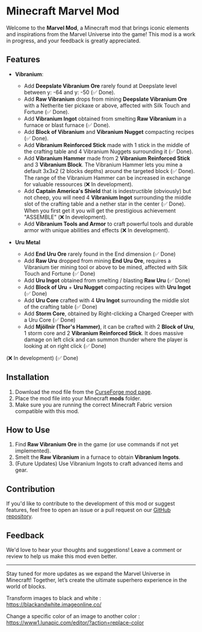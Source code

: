 # Minecraft Marvel Mod

Welcome to the **Marvel Mod**, a Minecraft mod that brings iconic elements and
inspirations from the Marvel Universe into the game! This mod is a work in progress,
and your feedback is greatly appreciated.

## Features
- **Vibranium**: 
  - Add **Deepslate Vibranium Ore** rarely found at Deepslate level between y: -64 and
    y: -50 (✅ Done).
  - Add **Raw Vibranium** drops from mining **Deepslate Vibranium Ore** with a Netherite
    tier pickaxe or above, affected with Silk Touch and Fortune (✅ Done).
  - Add **Vibranium Ingot** obtained from smelting **Raw Vibranium** in a furnace or
    blast furnace (✅ Done).
  - Add **Block of Vibranium** and **Vibranium Nugget** compacting recipes (✅ Done).
  - Add **Vibranium Reinforced Stick** made with 1 stick in the middle of the crafting
    table and 4 Vibranium Nuggets surrounding it (✅ Done).
  - Add **Vibranium Hammer** made from 2 **Vibranium Reinforced Stick** and 3 **Vibranium
    Block**. The Vibranium Hammer lets you mine a default 3x3x2 (2 blocks depths) around
    the targeted block (✅ Done). The range of the Vibranium Hammer can be increased in exchange
    for valuable ressources (❌ In development).
  - Add **Captain America's Shield** that is indestructible (obviously) but not cheep,
    you will need 4 **Vibranium Ingot** surrounding the middle slot of the crafting
    table and a nether star in the center (✅ Done). When you first get it you will get the
    prestigious achievement "ASSEMBLE" (❌ In development).
  - Add **Vibranium Tools and Armor** to craft powerful tools and durable armor with
    unique abilities and effects (❌ In development).

- **Uru Metal**
  - Add **End Uru Ore** rarely found in the End dimension (✅ Done)
  - Add **Raw Uru** dropped from mining **End Uru Ore**, requires a Vibranium tier mining
    tool or above to be mined, affected with Silk Touch and Fortune (✅ Done)
  - Add **Uru Ingot** obtained from smelting / blasting **Raw Uru** (✅ Done)
  - Add **Block of Uru** + **Uru Nugget** compacting recipes with **Uru Ingot** (✅ Done)
  - Add **Uru Core** crafted with 4 **Uru Ingot** surrounding the middle slot of the
    crafting table (✅ Done)
  - Add **Storm Core**, obtained by Right-clicking a Charged Creeper with a Uru Core
    (✅ Done)
  - Add **Mjöllnir (Thor's Hammer)**, it can be crafted with 2 **Block of Uru**,
    1 storm core and 2 **Vibranium Reinforced Stick**. It does massive damage on left
    click and can summon thunder where the player is looking at on right click (✅ Done)

(❌ In development)
(✅ Done)

## Installation
1. Download the mod file from the [CurseForge mod page](https://legacy.curseforge.com/minecraft/mc-mods/the-marvel-mod).
2. Place the mod file into your Minecraft **mods** folder.
3. Make sure you are running the correct Minecraft Fabric version compatible with this mod.

## How to Use
1. Find **Raw Vibranium Ore** in the game (or use commands if not yet implemented).
2. Smelt the **Raw Vibranium** in a furnace to obtain **Vibranium Ingots**.
3. (Future Updates) Use Vibranium Ingots to craft advanced items and gear.

## Contribution
If you'd like to contribute to the development of this mod or suggest features, feel free to open an issue or a pull request on our [GitHub repository](https://github.com/Prolux1/MinecraftMarvelMod).

## Feedback
We'd love to hear your thoughts and suggestions! Leave a comment or review to help us make this mod even better.

---

Stay tuned for more updates as we expand the Marvel Universe in Minecraft! Together, let’s create the ultimate superhero experience in the world of blocks.


Transform images to black and white : https://blackandwhite.imageonline.co/

Change a specific color of an image to another color : https://www1.lunapic.com/editor/?action=replace-color
